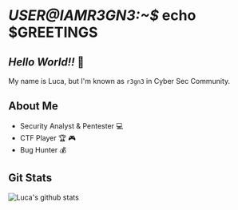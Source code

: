 # *USER@IAMR3GN3:~$* echo $GREETINGS
## *Hello World!!* :tada:

My name is Luca, but I'm known as ``r3gn3`` in Cyber Sec Community.

## About Me
- Security Analyst & Pentester :computer: 
- CTF Player :trophy: :video_game:
- Bug Hunter :moneybag:

## Git Stats
![Luca's github stats](https://github-readme-stats.vercel.app/api?username=LucaRibeiro&show_icons=true&theme=synthwave)
